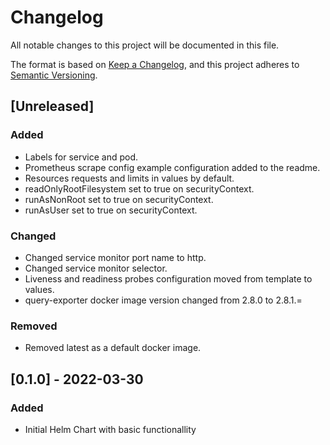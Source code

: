 # Changelog
All notable changes to this project will be documented in this file.

The format is based on [Keep a Changelog](https://keepachangelog.com/en/1.0.0/),
and this project adheres to [Semantic Versioning](https://semver.org/spec/v2.0.0.html).

## [Unreleased]

### Added
- Labels for service and pod.
- Prometheus scrape config example configuration added to the readme.
- Resources requests and limits in values by default.
- readOnlyRootFilesystem set to true on securityContext.
- runAsNonRoot set to true on securityContext.
- runAsUser set to true on securityContext.
### Changed
- Changed service monitor port name to http.
- Changed service monitor selector.
- Liveness and readiness probes configuration moved from template to values.
- query-exporter docker image version changed from 2.8.0 to 2.8.1.=

### Removed
- Removed latest as a default docker image.

## [0.1.0] - 2022-03-30

### Added
- Initial Helm Chart with basic functionallity


